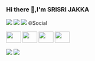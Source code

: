 ### Hi there 👋,I'm SRISRI JAKKA

<!--
**Srisrijakka1/Srisrijakka1** is a ✨ _special_ ✨ repository because its `README.md` (this file) appears on your GitHub profile.

Here are some ideas to get you started:

- 🔭 I’m currently working on ...
- 🌱 I’m currently learning ...
- 👯 I’m looking to collaborate on ...
- 🤔 I’m looking for help with ...
- 💬 Ask me about ...
- 📫 How to reach me: ...
- 😄 Pronouns: ...
- ⚡ Fun fact: ...
-->
<img src="https://komarev.com/ghpvc/?username=iSrisrijakka1&label=Profile Views&color=blue&style=plastic">
<img src="https://github-readme-stats.vercel.app/api?username=Srisrijakka1&&show_icons=true&title_color=151515&icon_color=bb2acf&text_color=ffa500&bg_color=daf7dc">
<!🌐Social> 
<img src="https://github-profile-trophy.vercel.app/?username=Srisrijakka1">
🌐Social
<p>
<a href="https://www.linkedin.com/in/srisri-jakka-8464a9224/"><img src="https://raw.githubusercontent.com/rahuldkjain/github-profile-readme-generator/master/src/images/icons/Social/linked-in-alt.svg" height="30" width="40"></a>
<a href="https://www.codechef.com/users/srisri24092002"><img src="https://camo.githubusercontent.com/b72ea44d92dd67ad610334c8293caf1852527b39d3c45926b6c5f084d49e748d/68747470733a2f2f63646e2e6a7364656c6976722e6e65742f6e706d2f73696d706c652d69636f6e7340332e312e302f69636f6e732f636f6465636865662e737667" height="30" width="40"></a>
<a href="https://codeforces.com/profile/srisri_j1"><img src="https://cdn.jsdelivr.net/npm/simple-icons@3.0.1/icons/codeforces.svg" height="30" width="40"></a>
<a href="https://auth.geeksforgeeks.org/user/srisrijakka/profile"><img src="https://raw.githubusercontent.com/rahuldkjain/github-profile-readme-generator/master/src/images/icons/Social/geeks-for-geeks.svg" height="30" width="40"></a>
</p>
<img src="https://github-readme-stats.vercel.app/api/top-langs?username=Srisrijakka1&show_icons=true&locale=en&layout=compact">
<img src="https://github-readme-streak-stats.herokuapp.com/?user=Srisrijakka1&">
